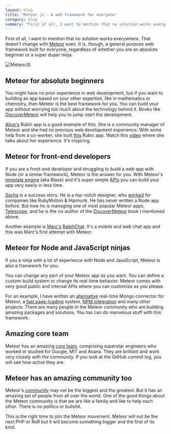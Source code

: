 ```yaml
---
layout: blog
title: "Meteor.js - A web framework for everyone"
category: blog
summery: "First of all, I want to mention that no solution works everywhere. That doesn't change with Meteor even. It is, though, a general purpose web framework built for everyone, regardless of whether you are an absolute beginner or a super duper ninja."
---
```


First of all, I want to mention that no solution works everywhere. That doesn't change with [Meteor](https://www.meteor.com/) even. It is, though, a general purpose web framework built for everyone, regardless of whether you are an absolute beginner or a super duper ninja. 

![MeteorJS](https://i.cloudup.com/vGGDKzejb7.png)

## Meteor for absolute beginners

You might have no prior experience in web development, but if you want to building an app based on your other expertise, like in mathematics or chemistry, then Meteor is the best framework for you. You can build your app without worrying too much about the technology behind it. Books like [DiscoverMeteor](https://www.discovermeteor.com/) will help you to jump-start the development. 

[Alice's](https://twitter.com/yaliceme) Rubic app is a good example of this. She is a community manager of Meteor and she had no previous web development experience. With some help from a co-worker, she built [this](http://rubiety.meteor.com/) Rubic app. Watch this [video](https://www.youtube.com/watch?v=f83ilGZakwE&feature=youtu.be) where she talks about her experience. It's inspiring. 

## Meteor for front-end developers

If you are a front-end developer and struggling to build a web app with Node (or a similar framework), Meteor is the answer for you. With Meteor's [template engine](https://github.com/meteor/meteor/wiki/Using-Blaze) (aka Blaze) and it's super simple [APIs](http://docs.meteor.com/) you can build your app very easily in less time.

[Sacha](https://twitter.com/SachaGreif) is a success story. He is a top-notch designer, who [worked](http://work.sachagreif.com/) for companies like RubyMotion & Hipmunk. He has never written a Node app before. But now he is managing one of most popular Meteor apps, [Telescope](http://telesc.pe/), and he is the co-author of the [DiscoverMeteor](https://www.discovermeteor.com/) book I mentioned above. 

Another example is [Marc's](https://twitter.com/marbemac) [RalphChat](https://itunes.apple.com/us/app/ralph-chat/id782873767?mt=8). It's a mobile and web chat app and this was Marc's first attempt with Meteor. 

## Meteor for Node and JavaScript ninjas

If you a ninja with a lot of experience with Node and JavaScript, Meteor is also a framework for you. 

You can change any part of your Meteor app as you want. You can define a custom-build system or change its real-time behavior. Meteor comes with very good public and internal APIs where you can customize as you please. 

For an example, I have written an [alternative](https://github.com/arunoda/meteor-smart-collections) real-time Mongo connector for Meteor, a [fast page-loading](http://meteorhacks.com/fast-render/) system, [NPM integration](https://github.com/arunoda/meteor-npm) and many other projects. There are many people in the Meteor community who are building amazing packages and solutions. You too can do marvelous stuff with this framework. 

## Amazing core team
Meteor has an amazing [core team](https://www.meteor.com/about/people), comprising superstar engineers who worked or studied for Google, MIT and Asana. They are brilliant and work very closely with the community. If you look at the GitHub commit log, you will see how active they are.

## Meteor has an amazing community too

Meteor's [community](https://groups.google.com/forum/#!forum/meteor-talk) may not be the biggest and the greatest. But it has an amazing set of people from all over the world. One of the good things about the Meteor community is that we are like a family and like to help each other. There is no politics or bullshit. 

This is the right time to join the Meteor movement. Meteor will not be the next PHP or RoR but it will become something bigger and the first of its kind. 